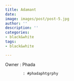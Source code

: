 ```yaml
---
title: Adamant
date: 
image: images/post/post-5.jpg
author: ''
description: ''
categories:
- black&white
tags:
- black&white

---
```

Owner : Phada

            : #phadaphtgrphy